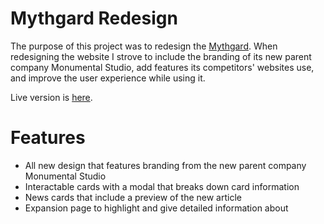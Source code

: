 # Mythgard Redesign

The purpose of this project was to redesign the [Mythgard](https://www.mythgardgame.com/). When redesigning the website I strove to include the branding of its new parent company Monumental Studio, add features its competitors' websites use, and improve the user experience while using it.

Live version is [here](https://mythgard-redesign.netlify.app/).

# Features

- All new design that features branding from the new parent company Monumental Studio
- Interactable cards with a modal that breaks down card information
- News cards that include a preview of the new article
- Expansion page to highlight and give detailed information about

